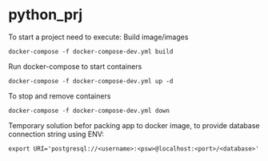 # python_prj

To start a project need to execute:
Build image/images
```
docker-compose -f docker-compose-dev.yml build
```
Run docker-compose to start containers
```
docker-compose -f docker-compose-dev.yml up -d
```
To stop and remove containers
```
docker-compose -f docker-compose-dev.yml down
```


Temporary solution befor packing app to docker image, to provide database connection string using ENV:
```
export URI='postgresql://<username>:<psw>@localhost:<port>/<database>'
```
